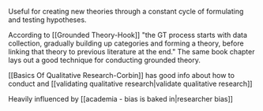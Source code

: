 Useful for creating new theories through a constant cycle of formulating and testing hypotheses.

According to [[Grounded Theory-Hook]] "the GT process starts with data collection, gradually building up categories and forming a theory, before linking that theory to previous literature at the end." The same book chapter lays out a good technique for conducting grounded theory.

[[Basics Of Qualitative Research-Corbin]] has good info about how to conduct and [[validating qualitative research|validate qualitative research]]

Heavily influenced by [[academia - bias is baked in|researcher bias]]


